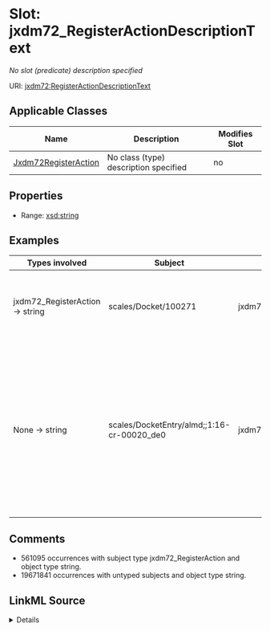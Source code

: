 

# Slot: jxdm72_RegisterActionDescriptionText


_No slot (predicate) description specified_





URI: [jxdm72:RegisterActionDescriptionText](http://release.niem.gov/niem/domains/jxdm/7.2/#RegisterActionDescriptionText)



<!-- no inheritance hierarchy -->





## Applicable Classes

| Name | Description | Modifies Slot |
| --- | --- | --- |
| [Jxdm72RegisterAction](../classes/Jxdm72RegisterAction.md) | No class (type) description specified |  no  |







## Properties

* Range: [xsd:string](http://www.w3.org/2001/XMLSchema#string)






## Examples

| Types involved | Subject | Predicate | Object |
| --- | --- | --- | --- |
| jxdm72_RegisterAction → string | scales/Docket/100271 | jxdm72:RegisterActionDescriptionText | BOND FORFEITURE JUDGMENT CALENDAR on 2002-09-24 00:00:00.000 |
| None → string | scales/DocketEntry/almd;;1:16-cr-00020_de0 | jxdm72:RegisterActionDescriptionText | INDICTMENT as to 01C9DB7 (1) count(s) 1. FORFEITURE ALLEGATION. (cb, ) Modified on 10/6/2016 to strike forfeiture allegation pursuant to order this date. (ajr, ). (Entered: 02/04/2016) |


## Comments

* 561095 occurrences with subject type jxdm72_RegisterAction and object type string.
* 19671841 occurrences with untyped subjects and object type string.



## LinkML Source

<details>

```yaml
name: jxdm72_RegisterActionDescriptionText
description: No slot (predicate) description specified
comments:
- 561095 occurrences with subject type jxdm72_RegisterAction and object type string.
- 19671841 occurrences with untyped subjects and object type string.
examples:
- description: jxdm72_RegisterAction → string
  object:
    example_object: BOND FORFEITURE JUDGMENT CALENDAR on 2002-09-24 00:00:00.000
    example_object_type: string
    example_predicate: jxdm72:RegisterActionDescriptionText
    example_subject: scales/Docket/100271
    example_subject_type: jxdm72_RegisterAction
- description: None → string
  object:
    example_object: 'INDICTMENT as to 01C9DB7 (1) count(s) 1. FORFEITURE ALLEGATION.
      (cb, ) Modified on 10/6/2016 to strike forfeiture allegation pursuant to order
      this date. (ajr, ). (Entered: 02/04/2016)'
    example_object_type: string
    example_predicate: jxdm72:RegisterActionDescriptionText
    example_subject: scales/DocketEntry/almd;;1:16-cr-00020_de0
    example_subject_type: None
from_schema: scales-kg-new
rank: 1000
slot_uri: jxdm72:RegisterActionDescriptionText
alias: jxdm72_RegisterActionDescriptionText
domain_of:
- jxdm72_RegisterAction
range: string

```
</details>